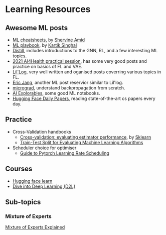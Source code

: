 # Learning Resources

## Awesome ML posts

- [ML cheatsheets](https://stanford.edu/~shervine/teaching/), by [Shervine Amid](https://stanford.edu/~shervine/)
- [ML playbook](https://medium.com/@kgk.singhal/how-to-ace-machine-learning-interviews-my-personal-playbook-a75794155157), by [Kartik Singhal](https://medium.com/@kgk.singhal)
- [Distill](https://distill.pub/), includes introductions to the GNN, RL, and a few interesting ML topics.
- [2021 AI4Health practical session](https://epione.gitlabpages.inria.fr/flhd/index.html), has some very good posts and practice on basics of FL and VAE.
- [Lil'Log](https://lilianweng.github.io/), very well written and oganised posts coverring various topics in FL.
- [Eric Jang](https://blog.evjang.com/2018/12/uncertainty.html), another ML post reservior similar to Lil'log. 
- [micrograd](https://github.com/karpathy/micrograd), understand backpropagation from scratch.
- [AI Explorables](https://pair.withgoogle.com/explorables/), some good ML notebooks.
- [Hugging Face Daily Papers](https://huggingface.co/papers), reading state-of-the-art cs papers every day.

## Practice
- Cross-Validation handbooks
  - [Cross-validation: evaluating estimator performance](https://scikit-learn.org/stable/modules/cross_validation.html#stratification), by [Sklearn](https://scikit-learn.org/stable/index.html)
  - [Train-Test Split for Evaluating Machine Learning Algorithms](https://machinelearningmastery.com/train-test-split-for-evaluating-machine-learning-algorithms/#:~:text=Stratified%20Train%2DTest%20Splits,-One%20final%20consideration&text=Some%20classification%20problems%20do%20not,observed%20in%20the%20original%20dataset.)
- Scheduler choice for optimiser
  - [Guide to Pytorch Learning Rate Scheduling](https://medium.com/data-scientists-diary/guide-to-pytorch-learning-rate-scheduling-b5d2a42f56d4)
 
## Courses
- [Hugging face learn](https://huggingface.co/learn)
- [Dive into Deep Learning (D2L)](https://github.com/d2l-ai/d2l-en)

## Sub-topics
### Mixture of Experts
[Mixture of Experts Explained](https://huggingface.co/blog/moe)